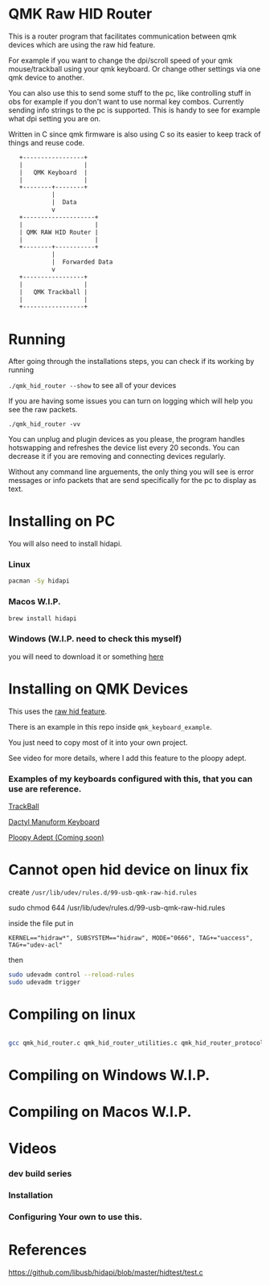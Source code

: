 # QMK Raw HID Router

This is a router program that facilitates communication between qmk devices which are using the raw hid feature.

For example if you want to change the dpi/scroll speed of your qmk mouse/trackball using your qmk keyboard. Or change other settings via one qmk device to another.

You can also use this to send some stuff to the pc, like controlling stuff in obs for example if you don't want to use normal key combos. Currently sending info strings to the pc is supported. This is handy to see for example what dpi setting you are on.

Written in C since qmk firmware is also using C so its easier to keep track of things and reuse code. 

```txt
   +-----------------+
   |                 |
   |   QMK Keyboard  |
   |                 |
   +--------+--------+
            |
            |  Data
            v
   +--------------------+
   |                    |
   | QMK RAW HID Router |
   |                    |
   +--------+-----------+
            |
            |  Forwarded Data
            v
   +-----------------+
   |                 |
   |   QMK Trackball |
   |                 |
   +-----------------+

```
# Running

After going through the installations steps, you can check if its working by running

`./qmk_hid_router --show` to see all of your devices

If you are having some issues you can turn on logging which will help you see the raw packets.

`./qmk_hid_router -vv`

You can unplug and plugin devices as you please, the program handles hotswapping and refreshes the device list every 20 seconds. You can decrease it if you are removing and connecting devices regularly. 

Without any command line arguements, the only thing you will see is error messages or info packets that are send specifically for the pc to display as text.

# Installing on PC

You will also need to install hidapi.

### Linux

```sh
pacman -Sy hidapi
```

### Macos W.I.P.

```sh
brew install hidapi
```

### Windows (W.I.P. need to check this myself) 

you will need to download it or something [here](https://github.com/libusb/hidapi/releases)

# Installing on QMK Devices

This uses the [raw hid feature](https://docs.qmk.fm/features/rawhid).

There is an example in this repo inside `qmk_keyboard_example`. 

You just need to copy most of it into your own project. 

See video for more details, where I add this feature to the ploopy adept.

### Examples of my keyboards configured with this, that you can use are reference.

[TrackBall](https://github.com/ArtiomSu/qmk_firmware/tree/artiomsu_trackball/keyboards/artiomsu_trackball)

[Dactyl Manuform Keyboard](https://github.com/ArtiomSu/qmk_firmware/tree/artiom_dactyl/keyboards/artiomsu_dactyl)

[Ploopy Adept (Coming soon)](https://github.com/ArtiomSu/qmk_firmware/tree/artiomsu_ploopy_adept/keyboards/ploopy_adept)

# Cannot open hid device on linux fix

create `/usr/lib/udev/rules.d/99-usb-qmk-raw-hid.rules`

sudo chmod 644 /usr/lib/udev/rules.d/99-usb-qmk-raw-hid.rules

inside the file put in
```
KERNEL=="hidraw*", SUBSYSTEM=="hidraw", MODE="0666", TAG+="uaccess", TAG+="udev-acl"

```

then 
```sh
sudo udevadm control --reload-rules
sudo udevadm trigger
```

# Compiling on linux

```sh

gcc qmk_hid_router.c qmk_hid_router_utilities.c qmk_hid_router_protocol.c -o qmk_hid_router -I/usr/include/hidapi -lhidapi-hidraw && ./qmk_hid_router
```

# Compiling on Windows W.I.P.

# Compiling on Macos W.I.P.

# Videos

### dev build series

### Installation

### Configuring Your own to use this.

# References

https://github.com/libusb/hidapi/blob/master/hidtest/test.c